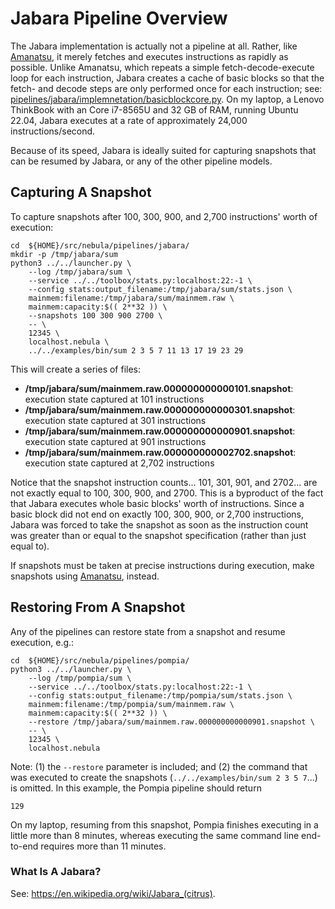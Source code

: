 # Jabara Pipeline Overview

The Jabara implementation is actually not a pipeline at all. Rather, like
[Amanatsu](../amanatsu/README.md), it merely fetches and executes
instructions as rapidly as possible. Unlike Amanatsu, which repeats a simple
fetch-decode-execute loop for each instruction, Jabara creates a cache of
basic blocks so that the fetch- and decode steps are only performed once
for each instruction;
see: [pipelines/jabara/implemnetation/basicblockcore.py](implementation/basicblockcore.py).
On my laptop, a Lenovo ThinkBook with an Core i7-8565U and 32 GB of RAM,
running Ubuntu 22.04, Jabara executes at a rate of approximately
24,000 instructions/second.

Because of its speed, Jabara is ideally suited for capturing snapshots
that can be resumed by Jabara, or any of the other pipeline models.

## Capturing A Snapshot

To capture snapshots after 100, 300, 900, and 2,700 instructions' worth of
execution:

    cd  ${HOME}/src/nebula/pipelines/jabara/
    mkdir -p /tmp/jabara/sum
    python3 ../../launcher.py \
        --log /tmp/jabara/sum \
        --service ../../toolbox/stats.py:localhost:22:-1 \
        --config stats:output_filename:/tmp/jabara/sum/stats.json \
        mainmem:filename:/tmp/jabara/sum/mainmem.raw \
        mainmem:capacity:$(( 2**32 )) \
        --snapshots 100 300 900 2700 \
        -- \
        12345 \
        localhost.nebula \
        ../../examples/bin/sum 2 3 5 7 11 13 17 19 23 29

This will create a series of files:

* **/tmp/jabara/sum/mainmem.raw.000000000000101.snapshot**: execution state captured at 101 instructions
* **/tmp/jabara/sum/mainmem.raw.000000000000301.snapshot**: execution state captured at 301 instructions
* **/tmp/jabara/sum/mainmem.raw.000000000000901.snapshot**: execution state captured at 901 instructions
* **/tmp/jabara/sum/mainmem.raw.000000000002702.snapshot**: execution state captured at 2,702 instructions

Notice that the snapshot instruction counts... 101, 301, 901, and 2702... are
not exactly equal to 100, 300, 900, and 2700. This is a byproduct of the fact
that Jabara executes whole basic blocks' worth of instructions. Since a basic
block did not end on exactly 100, 300, 900, or 2,700 instructions, Jabara was
forced to take the snapshot as soon as the instruction count was greater than
or equal to the snapshot specification (rather than just equal to).

If snapshots must be taken at precise instructions during execution, make
snapshots using [Amanatsu](../amanatsu/README.md), instead.

## Restoring From A Snapshot

Any of the pipelines can restore state from a snapshot and resume execution,
e.g.:

    cd  ${HOME}/src/nebula/pipelines/pompia/
    python3 ../../launcher.py \
        --log /tmp/pompia/sum \
        --service ../../toolbox/stats.py:localhost:22:-1 \
        --config stats:output_filename:/tmp/pompia/sum/stats.json \
        mainmem:filename:/tmp/pompia/sum/mainmem.raw \
        mainmem:capacity:$(( 2**32 )) \
        --restore /tmp/jabara/sum/mainmem.raw.000000000000901.snapshot \
        -- \
        12345 \
        localhost.nebula

Note: (1) the `--restore` parameter is included; and (2) the command that
was executed to create the snapshots (`../../examples/bin/sum 2 3 5 7`...) is
omitted. In this example, the Pompia pipeline should return

    129

On my laptop, resuming from this snapshot, Pompia finishes executing in
a little more than 8 minutes, whereas executing the same command line
end-to-end requires more than 11 minutes.

### What Is A Jabara?

See: https://en.wikipedia.org/wiki/Jabara_(citrus).